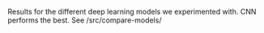 Results for the different deep learning models we experimented with. CNN performs the best. See /src/compare-models/
